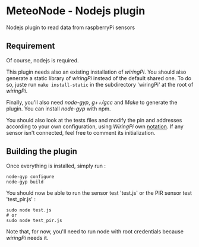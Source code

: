 # MeteoNode - Nodejs plugin
Nodejs plugin to read data from raspberryPi sensors

## Requirement
Of course, nodejs is required.

This plugin needs also an existing installation of *wiringPi*. You should also generate a static library of *wiringPi* instead of the default shared one. To do so, juste run `make install-static` in the subdirectory 'wiringPi' at the root of *wiringPi*.

Finally, you'll also need *node-gyp*, *g++/gcc* and *Make* to generate the plugin. You can install *node-gyp* with npm.

You should also look at the tests files and modify the pin and addresses according to your own configuration, using *WiringPi* own [notation](http://wiringpi.com/pins/). If any sensor isn't connected, feel free to comment its initialization.

## Building the plugin
Once everything is installed, simply run :
````
node-gyp configure
node-gyp build
````
You should now be able to run the sensor test 'test.js' or the PIR sensor test 'test_pir.js' :
````
sudo node test.js
# or
sudo node test_pir.js
````
Note that, for now, you'll need to run node with root credentials because *wiringPi* needs it.
